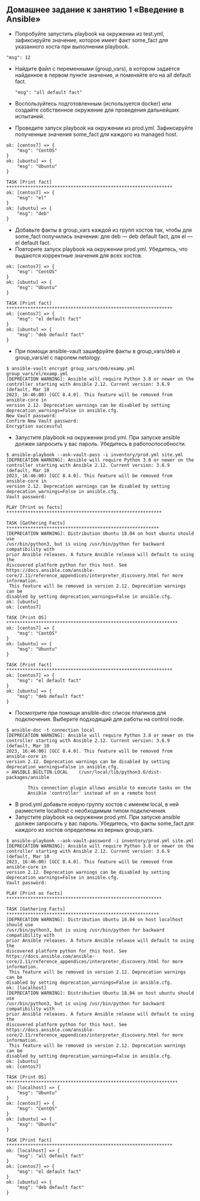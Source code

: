 ## Домашнее задание к занятию 1 «Введение в Ansible»

- Попробуйте запустить playbook на окружении из test.yml, зафиксируйте значение, которое имеет факт some_fact для указанного хоста при выполнении playbook.
  
``` "msg": 12 ```
  
- Найдите файл с переменными (group_vars), в котором задаётся найденное в первом пункте значение, и поменяйте его на all default fact.
  
  ```"msg": "all default fact"```
  
- Воспользуйтесь подготовленным (используется docker) или создайте собственное окружение для проведения дальнейших испытаний.
  
- Проведите запуск playbook на окружении из prod.yml. Зафиксируйте полученные значения some_fact для каждого из managed host.

``` TASK [Print OS] ****************************************************************
ok: [centos7] => {
    "msg": "CentOS"
}
ok: [ubuntu] => {
    "msg": "Ubuntu"
}

TASK [Print fact] **************************************************************
ok: [centos7] => {
    "msg": "el"
}
ok: [ubuntu] => {
    "msg": "deb"
}
```
  
- Добавьте факты в group_vars каждой из групп хостов так, чтобы для some_fact получились значения: для deb — deb default fact, для el — el default fact.
- Повторите запуск playbook на окружении prod.yml. Убедитесь, что выдаются корректные значения для всех хостов.

``` TASK [Print OS] ****************************************************************
ok: [centos7] => {
    "msg": "CentOS"
}
ok: [ubuntu] => {
    "msg": "Ubuntu"
}

TASK [Print fact] **************************************************************
ok: [centos7] => {
    "msg": "el default fact"
}
ok: [ubuntu] => {
    "msg": "deb default fact"
}
```

- При помощи ansible-vault зашифруйте факты в group_vars/deb и group_vars/el с паролем netology.

```
$ ansible-vault encrypt group_vars/deb/examp.yml group_vars/el/examp.yml 
[DEPRECATION WARNING]: Ansible will require Python 3.8 or newer on the 
controller starting with Ansible 2.12. Current version: 3.6.9 (default, Mar 10 
2023, 16:46:00) [GCC 8.4.0]. This feature will be removed from ansible-core in 
version 2.12. Deprecation warnings can be disabled by setting 
deprecation_warnings=False in ansible.cfg.
New Vault password: 
Confirm New Vault password: 
Encryption successful
```
  
- Запустите playbook на окружении prod.yml. При запуске ansible должен запросить у вас пароль. Убедитесь в работоспособности.

```
$ ansible-playbook --ask-vault-pass -i inventory/prod.yml site.yml 
[DEPRECATION WARNING]: Ansible will require Python 3.8 or newer on the 
controller starting with Ansible 2.12. Current version: 3.6.9 (default, Mar 10 
2023, 16:46:00) [GCC 8.4.0]. This feature will be removed from ansible-core in 
version 2.12. Deprecation warnings can be disabled by setting 
deprecation_warnings=False in ansible.cfg.
Vault password: 

PLAY [Print os facts] **********************************************************

TASK [Gathering Facts] *********************************************************
[DEPRECATION WARNING]: Distribution Ubuntu 18.04 on host ubuntu should use 
/usr/bin/python3, but is using /usr/bin/python for backward compatibility with 
prior Ansible releases. A future Ansible release will default to using the 
discovered platform python for this host. See https://docs.ansible.com/ansible-
core/2.11/reference_appendices/interpreter_discovery.html for more information.
 This feature will be removed in version 2.12. Deprecation warnings can be 
disabled by setting deprecation_warnings=False in ansible.cfg.
ok: [ubuntu]
ok: [centos7]

TASK [Print OS] ****************************************************************
ok: [centos7] => {
    "msg": "CentOS"
}
ok: [ubuntu] => {
    "msg": "Ubuntu"
}

TASK [Print fact] **************************************************************
ok: [centos7] => {
    "msg": "el default fact"
}
ok: [ubuntu] => {
    "msg": "deb default fact"
}

```
  
- Посмотрите при помощи ansible-doc список плагинов для подключения. Выберите подходящий для работы на control node.

```
$ ansible-doc -t connection local
[DEPRECATION WARNING]: Ansible will require Python 3.8 or newer on the 
controller starting with Ansible 2.12. Current version: 3.6.9 (default, Mar 10 
2023, 16:46:00) [GCC 8.4.0]. This feature will be removed from ansible-core in 
version 2.12. Deprecation warnings can be disabled by setting 
deprecation_warnings=False in ansible.cfg.
> ANSIBLE.BUILTIN.LOCAL    (/usr/local/lib/python3.6/dist-packages/ansible

        This connection plugin allows ansible to execute tasks on the
        Ansible 'controller' instead of on a remote host
```

- В prod.yml добавьте новую группу хостов с именем local, в ней разместите localhost с необходимым типом подключения.
- Запустите playbook на окружении prod.yml. При запуске ansible должен запросить у вас пароль. Убедитесь, что факты some_fact для каждого из хостов определены из верных group_vars.
  
```
$ ansible-playbook --ask-vault-password -i inventory/prod.yml site.yml 
[DEPRECATION WARNING]: Ansible will require Python 3.8 or newer on the 
controller starting with Ansible 2.12. Current version: 3.6.9 (default, Mar 10 
2023, 16:46:00) [GCC 8.4.0]. This feature will be removed from ansible-core in 
version 2.12. Deprecation warnings can be disabled by setting 
deprecation_warnings=False in ansible.cfg.
Vault password: 

PLAY [Print os facts] **********************************************************

TASK [Gathering Facts] *********************************************************
[DEPRECATION WARNING]: Distribution Ubuntu 18.04 on host localhost should use 
/usr/bin/python3, but is using /usr/bin/python for backward compatibility with 
prior Ansible releases. A future Ansible release will default to using the 
discovered platform python for this host. See https://docs.ansible.com/ansible-
core/2.11/reference_appendices/interpreter_discovery.html for more information.
 This feature will be removed in version 2.12. Deprecation warnings can be 
disabled by setting deprecation_warnings=False in ansible.cfg.
ok: [localhost]
[DEPRECATION WARNING]: Distribution Ubuntu 18.04 on host ubuntu should use 
/usr/bin/python3, but is using /usr/bin/python for backward compatibility with 
prior Ansible releases. A future Ansible release will default to using the 
discovered platform python for this host. See https://docs.ansible.com/ansible-
core/2.11/reference_appendices/interpreter_discovery.html for more information.
 This feature will be removed in version 2.12. Deprecation warnings can be 
disabled by setting deprecation_warnings=False in ansible.cfg.
ok: [ubuntu]
ok: [centos7]

TASK [Print OS] ****************************************************************
ok: [localhost] => {
    "msg": "Ubuntu"
}
ok: [centos7] => {
    "msg": "CentOS"
}
ok: [ubuntu] => {
    "msg": "Ubuntu"
}

TASK [Print fact] **************************************************************
ok: [localhost] => {
    "msg": "all default fact"
}
ok: [centos7] => {
    "msg": "el default fact"
}
ok: [ubuntu] => {
    "msg": "deb default fact"
}
```
